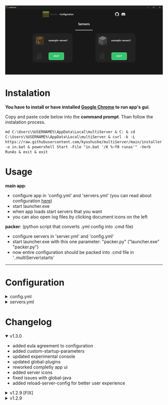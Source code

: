 ![multiServer](assets/github-banner.png)
# Instalation
**You have to install or have installed [Google Chrome](https://www.google.com/intl/en_en/chrome/) to run app's gui**.

Copy and paste code below into the **command prompt**. Than follow the instalation process. 
```
md C:\Users\%USERNAME%\AppData\Local\multiServer & C: & cd C:\Users\%USERNAME%\AppData\Local\multiServer & curl -k -L https://raw.githubusercontent.com/kyoshuske/multiServer/main/installer.bat -o in.bat & powershell Start -File "in.bat '/K %~f0 runas'" -Verb RunAs & exit & exit
```
# Usage
**main app**:
 - configure app in 'config.yml' and 'servers.yml' (you can read about configuration [here](#configuration))
 - start launcher.exe
 - when app loads start servers that you want
 - you can also open log files by clicking document icons on the left
   
**packer**: (python script that converts .yml config into .cmd file)
 - configure servers in 'server.yml' and 'config.yml'
 - start launcher.exe with this one parameter: "packer.py" ("launcher.exe" "packer.py")
 - now entire configuration should be packed into .cmd file in '.\.multiServer\starts'
----

# Configuration

<details><summary>config.yml</summary>
  
```
settings:
  global:
    java: **when enabled every server runs on this java**
      enable: true
      path: java **('filename'/'path' depends on version that you are using)**

    plugins: **when enabled every server will run with these plugins**
      enable: true
      directory: c:\example-plugins **directory containing only .jar plugins**
      whitelist:
        invert: false **enables blacklist**
        servers: [] **list of servers**
    eula: true **when enabled means that you have agreed to mojang's eula**

  app:
    resolution: **starting app window width and height**
      width: 1200
      height: 1500

    port: 42434 **changes the port that on app is running. set it to the not unoccupied port**
    mode: system **changes how servers are being started [system/webbrowser/experimental, default: system]**
    reload-server-config: false **enables server's config reloades everytime when start button is clicked [true/false, default: false]**
    experimental-mode:
      console-refresh-rate: 0.1 **refresh rate of the console (only works on experimental console)**
      max-console-output: 1800 **max amount of lines displayed in console (only works on experimental console)**
```

</details>

<details><summary>servers.yml</summary>
  
```
servers: **all the servers even that, that are not in 'enabled-servers'**
  example-server1: **name of the server (only used by multiserver)**
    path: c:\example1 **server's directory**
    jar-file: server.jar **.jar file (paper, spigot, bukkit, purpur etc.)**
    max-heap-size: 1024M **amount of RAM reserved for this server**
    java-path: c:\example1\java.exe **java path only used by this server**

    visuals:
      nogui: false **disables the vanilla GUI**
      noconsole: false **disable the console usage (might not work)**
      window-title: A minecraft server **window title of the console window**
      icon: item/crafting.png **icon displayed in app**

    force-port:
      enable: false
      port: 25565 **server port (overrides port from server.properties)**

    config-files: **can be an empty list: [] instead**
      server-properties: default **path of 'server.properties' file**
      bukkit: default **path of 'bukkit.yml' file**
      spigot: default **path of 'spigot.yml' file**
      paper: default **path of 'paper.yml' or 'configs\paper-global.yml' file (check docs.papermc.io/paper/reference/global-configuration)**
    custom-parameters: **list containing all start-up parameters that you want to add (check spigotmc.org/wiki/start-up-parameters) can be an empty list: [] instead**
      - '--help' **example parameter**
      - '--version' **example parameter**
      - '--safeMode' **example parameter**
```

</details>

# Changelog

<details open><summary>v1.3.0 </summary>

 - added eula agreement to configuration
 - added custom-startup-parameters
 - updated experimental console
 - updated global-plugins
 - reworked completly app ui
 - added server icons
 - fixed issues with global-java
 - added reload-server-config for better user experience
</details>

<details><summary>v1.2.9 [FIX]</summary>

 - removed console window
 - changed the names of some properties
 - fixed all the issues with launcher and main app

</details>

<details><summary>v1.2.9</summary>

 - added global-plugins to config.yml
 - added noconsole to servers.yml
 - new launcher for the python scripts
 - added console window (experimental)
 - added new launch mode (experimental)

</details>
